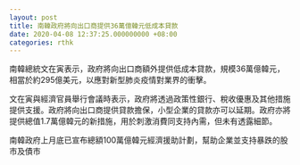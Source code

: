 ```yaml
---
layout: post
title: 南韓政府將向出口商提供36萬億韓元低成本貸款
date: 2020-04-08 12:37:25.000000000 +08:00
categories: rthk
---
```


南韓總統文在寅表示，政府將向出口商額外提供低成本貸款，規模36萬億韓元，相當於約295億美元，以應對新型肺炎疫情對業界的衝擊。

文在寅與經濟官員舉行會議時表示，政府將透過政策性銀行、稅收優惠及其他措施提供支援。政府將向出口商提供貸款擔保，小型企業的貸款亦可以延期。政府亦將提供總值1.7萬億韓元的新措施，用於刺激消費同支持內需，但未有透露細節。

南韓政府上月底已宣布總額100萬億韓元經濟援助計劃，幫助企業並支持暴跌的股市及債市

